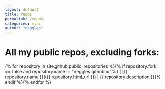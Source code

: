 ```yaml
---
layout: default
title: repos
permalink: /repos
categories: misc
author: "neggles"
---
```


# All my public repos, excluding forks:

{% for repository in site.github.public_repositories %}{% if repository.fork == false and repository.name != "neggles.github.io" %}
| [{{ repository.name }}]({{ repository.html_url }}) | {{ repository.description }}{% endif %}{% endfor %}

